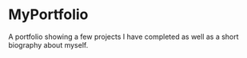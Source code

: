 # MyPortfolio
A portfolio showing a few projects I have completed as well as a short biography about myself.
